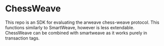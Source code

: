 # ChessWeave
This repo is an SDK for evaluating the arweave chess-weave protocol. This functions similarly to SmartWeave, however is less extendable. ChessWeave can be combined with smartweave as it works purely in transaction tags.
